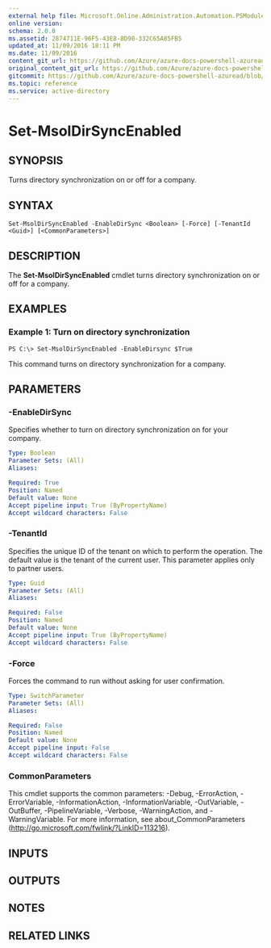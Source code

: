 ```yaml
---
external help file: Microsoft.Online.Administration.Automation.PSModule.dll-Help.xml
online version:
schema: 2.0.0
ms.assetid: 2874711E-96F5-43E8-8D90-332C65A85FB5
updated_at: 11/09/2016 18:11 PM
ms.date: 11/09/2016
content_git_url: https://github.com/Azure/azure-docs-powershell-azuread/blob/RobdeJong-patch-8/Azure%20AD%20Cmdlets/MSOnline/v1/Set-MsolDirSyncEnabled.md
original_content_git_url: https://github.com/Azure/azure-docs-powershell-azuread/blob/RobdeJong-patch-8/Azure%20AD%20Cmdlets/MSOnline/v1/Set-MsolDirSyncEnabled.md
gitcommit: https://github.com/Azure/azure-docs-powershell-azuread/blob/7986fb4880d0ee292c289166871e4b25df1ad4b8
ms.topic: reference
ms.service: active-directory
---
```


# Set-MsolDirSyncEnabled

## SYNOPSIS
Turns directory synchronization on or off for a company.

## SYNTAX

```
Set-MsolDirSyncEnabled -EnableDirSync <Boolean> [-Force] [-TenantId <Guid>] [<CommonParameters>]
```

## DESCRIPTION
The **Set-MsolDirSyncEnabled** cmdlet turns directory synchronization on or off for a company.

## EXAMPLES

### Example 1: Turn on directory synchronization
```
PS C:\> Set-MsolDirSyncEnabled -EnableDirsync $True
```

This command turns on directory synchronization for a company.

## PARAMETERS

### -EnableDirSync
Specifies whether to turn on directory synchronization on for your company.

```yaml
Type: Boolean
Parameter Sets: (All)
Aliases:

Required: True
Position: Named
Default value: None
Accept pipeline input: True (ByPropertyName)
Accept wildcard characters: False
```

### -TenantId
Specifies the unique ID of the tenant on which to perform the operation.
The default value is the tenant of the current user.
This parameter applies only to partner users.

```yaml
Type: Guid
Parameter Sets: (All)
Aliases:

Required: False
Position: Named
Default value: None
Accept pipeline input: True (ByPropertyName)
Accept wildcard characters: False
```

### -Force
Forces the command to run without asking for user confirmation.

```yaml
Type: SwitchParameter
Parameter Sets: (All)
Aliases:

Required: False
Position: Named
Default value: None
Accept pipeline input: False
Accept wildcard characters: False
```

### CommonParameters
This cmdlet supports the common parameters: -Debug, -ErrorAction, -ErrorVariable, -InformationAction, -InformationVariable, -OutVariable, -OutBuffer, -PipelineVariable, -Verbose, -WarningAction, and -WarningVariable. For more information, see about_CommonParameters (http://go.microsoft.com/fwlink/?LinkID=113216).

## INPUTS

## OUTPUTS

## NOTES

## RELATED LINKS
